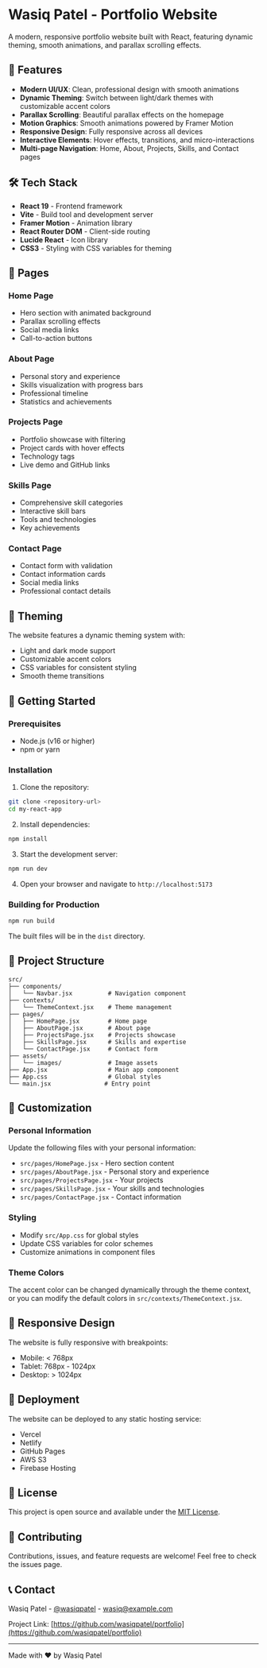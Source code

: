 # Wasiq Patel - Portfolio Website

A modern, responsive portfolio website built with React, featuring dynamic theming, smooth animations, and parallax scrolling effects.

## 🚀 Features

- **Modern UI/UX**: Clean, professional design with smooth animations
- **Dynamic Theming**: Switch between light/dark themes with customizable accent colors
- **Parallax Scrolling**: Beautiful parallax effects on the homepage
- **Motion Graphics**: Smooth animations powered by Framer Motion
- **Responsive Design**: Fully responsive across all devices
- **Interactive Elements**: Hover effects, transitions, and micro-interactions
- **Multi-page Navigation**: Home, About, Projects, Skills, and Contact pages

## 🛠️ Tech Stack

- **React 19** - Frontend framework
- **Vite** - Build tool and development server
- **Framer Motion** - Animation library
- **React Router DOM** - Client-side routing
- **Lucide React** - Icon library
- **CSS3** - Styling with CSS variables for theming

## 📱 Pages

### Home Page
- Hero section with animated background
- Parallax scrolling effects
- Social media links
- Call-to-action buttons

### About Page
- Personal story and experience
- Skills visualization with progress bars
- Professional timeline
- Statistics and achievements

### Projects Page
- Portfolio showcase with filtering
- Project cards with hover effects
- Technology tags
- Live demo and GitHub links

### Skills Page
- Comprehensive skill categories
- Interactive skill bars
- Tools and technologies
- Key achievements

### Contact Page
- Contact form with validation
- Contact information cards
- Social media links
- Professional contact details

## 🎨 Theming

The website features a dynamic theming system with:
- Light and dark mode support
- Customizable accent colors
- CSS variables for consistent styling
- Smooth theme transitions

## 🚀 Getting Started

### Prerequisites
- Node.js (v16 or higher)
- npm or yarn

### Installation

1. Clone the repository:
```bash
git clone <repository-url>
cd my-react-app
```

2. Install dependencies:
```bash
npm install
```

3. Start the development server:
```bash
npm run dev
```

4. Open your browser and navigate to `http://localhost:5173`

### Building for Production

```bash
npm run build
```

The built files will be in the `dist` directory.

## 📁 Project Structure

```
src/
├── components/
│   └── Navbar.jsx          # Navigation component
├── contexts/
│   └── ThemeContext.jsx    # Theme management
├── pages/
│   ├── HomePage.jsx        # Home page
│   ├── AboutPage.jsx       # About page
│   ├── ProjectsPage.jsx    # Projects showcase
│   ├── SkillsPage.jsx      # Skills and expertise
│   └── ContactPage.jsx     # Contact form
├── assets/
│   └── images/             # Image assets
├── App.jsx                 # Main app component
├── App.css                 # Global styles
└── main.jsx               # Entry point
```

## 🎯 Customization

### Personal Information
Update the following files with your personal information:
- `src/pages/HomePage.jsx` - Hero section content
- `src/pages/AboutPage.jsx` - Personal story and experience
- `src/pages/ProjectsPage.jsx` - Your projects
- `src/pages/SkillsPage.jsx` - Your skills and technologies
- `src/pages/ContactPage.jsx` - Contact information

### Styling
- Modify `src/App.css` for global styles
- Update CSS variables for color schemes
- Customize animations in component files

### Theme Colors
The accent color can be changed dynamically through the theme context, or you can modify the default colors in `src/contexts/ThemeContext.jsx`.

## 📱 Responsive Design

The website is fully responsive with breakpoints:
- Mobile: < 768px
- Tablet: 768px - 1024px
- Desktop: > 1024px

## 🚀 Deployment

The website can be deployed to any static hosting service:
- Vercel
- Netlify
- GitHub Pages
- AWS S3
- Firebase Hosting

## 📄 License

This project is open source and available under the [MIT License](LICENSE).

## 🤝 Contributing

Contributions, issues, and feature requests are welcome! Feel free to check the issues page.

## 📞 Contact

Wasiq Patel - [@wasiqpatel](https://twitter.com/wasiqpatel) - wasiq@example.com

Project Link: [https://github.com/wasiqpatel/portfolio](https://github.com/wasiqpatel/portfolio)

---

Made with ❤️ by Wasiq Patel